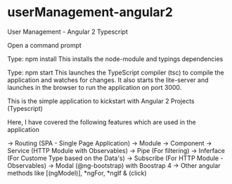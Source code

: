# userManagement-angular2

User Management - Angular 2 Typescript

Open a command prompt

Type: npm install This installs the node-module and typings dependencies

Type: npm start This launches the TypeScript compiler (tsc) to compile the application and watches for changes. It also starts the lite-server and launches in the browser to run the application on port 3000.

This is the simple application to kickstart with Angular 2 Projects (Typescript)

Here, I have covered the following features which are used in the application

-> Routing (SPA - Single Page Application)
-> Module
-> Component
-> Service (HTTP Module with Observables)
-> Pipe (For filtering)
-> Inferface (For Custome Type based on the Data's)
-> Subscribe (For HTTP Module - Observables)
-> Modal (@ng-bootstrap) with Boostrap 4
-> Other angular methods like [(ngModel)], *ngFor, *ngIf & (click)


